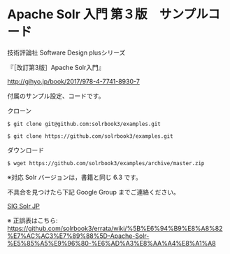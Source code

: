 # Apache Solr 入門 第３版　サンプルコード

技術評論社 Software Design plusシリーズ

『［改訂第3版］Apache Solr入門』

http://gihyo.jp/book/2017/978-4-7741-8930-7

付属のサンプル設定、コードです。

クローン

```
$ git clone git@github.com:solrbook3/examples.git
```

```
$ git clone https://github.com/solrbook3/examples.git
```

ダウンロード

```
$ wget https://github.com/solrbook3/examples/archive/master.zip
```

※対応 Solr バージョンは，書籍と同じ 6.3 です。

不具合を見つけたら下記 Google Group までご連絡ください。

[SIG Solr JP](https://groups.google.com/forum/?hl=ja#!forum/sig-solr-jp)

※ 正誤表はこちら: 
https://github.com/solrbook3/errata/wiki/%5B%E6%94%B9%E8%A8%82%E7%AC%AC3%E7%89%88%5D-Apache-Solr-%E5%85%A5%E9%96%80-%E6%AD%A3%E8%AA%A4%E8%A1%A8
